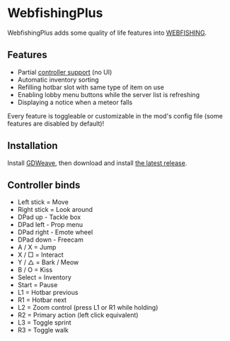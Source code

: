 # WebfishingPlus

WebfishingPlus adds some quality of life features into [WEBFISHING](https://store.steampowered.com/app/3146520/WEBFISHING/).

## Features

- Partial [controller support](#controller-binds) (no UI)
- Automatic inventory sorting
- Refilling hotbar slot with same type of item on use
- Enabling lobby menu buttons while the server list is refreshing
- Displaying a notice when a meteor falls

Every feature is toggleable or customizable in the mod's config file (some features are disabled by default)!

## Installation

Install [GDWeave](https://github.com/NotNite/GDWeave), then download and install [the latest release](https://github.com/NotNite/WebfishingPlus/releases).

## Controller binds

- Left stick = Move
- Right stick = Look around
- DPad up - Tackle box
- DPad left - Prop menu
- DPad right - Emote wheel
- DPad down - Freecam
- A / X = Jump
- X / □ = Interact
- Y / △ = Bark / Meow
- B / O = Kiss
- Select = Inventory
- Start = Pause
- L1 = Hotbar previous
- R1 = Hotbar next
- L2 = Zoom control (press L1 or R1 while holding)
- R2 = Primary action (left click equivalent)
- L3 = Toggle sprint
- R3 = Toggle walk
